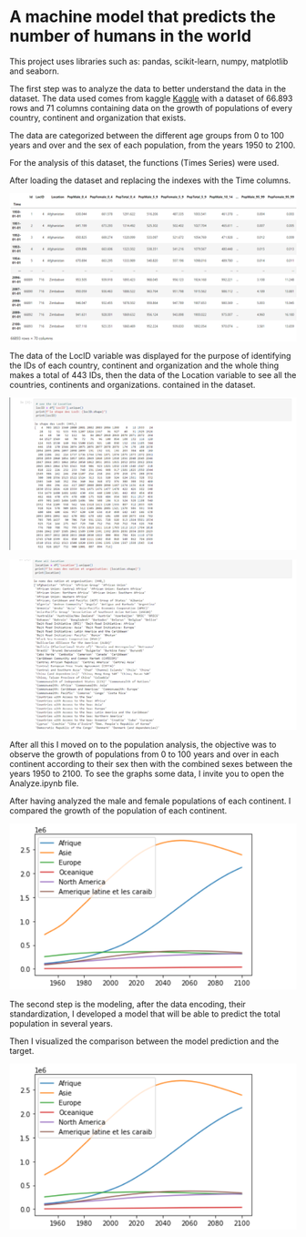 # A machine model that predicts the number of humans in the world
This project uses libraries such as: pandas, scikit-learn, numpy, matplotlib and seaborn.


The first step was to analyze the data to better understand the data in the dataset. The data used comes from kaggle [Kaggle](https://www.kaggle.com/ahmethoso/wpp-population-by-age-and-sex) 
with a dataset of 66.893 rows and 71 columns containing data on the growth of populations of every country, continent and organization that exists. 

The data are categorized between the different age groups from 0 to 100 years and over and the sex of each population, from the years 1950 to 2100.

For the analysis of this dataset, the functions (Times Series) were used.

After loading the dataset and replacing the indexes with the Time columns.

![alt text](https://github.com/Dar-rius/PopulationAnalyze/blob/main/img/popSet.png)

The data of the LocID variable was displayed for the purpose of identifying the IDs of each country, continent and organization and the whole thing makes a total of 443 IDs, then the data of the Location variable to see all the countries, continents and organizations. contained in the dataset.

![alt text](https://github.com/Dar-rius/PopulationAnalyze/blob/main/img/ID.png)

![alt text](https://github.com/Dar-rius/PopulationAnalyze/blob/main/img/names.png)

After all this I moved on to the population analysis, the objective was to observe the growth of populations from 0 to 100 years and over in each continent according to their sex then with the combined sexes between the years 1950 to 2100. To see the graphs some data, I invite you to open the Analyze.ipynb file.

After having analyzed the male and female populations of each continent. I  compared the growth of the population of each continent.

![alt text](https://github.com/Dar-rius/PopulationAnalyze/blob/main/img/popT.png)

The second step is the modeling, after the data encoding, their standardization, I developed a model that will be able to predict the total population in several years.

Then I visualized the comparison between the model prediction and the target.

![alt text](https://github.com/Dar-rius/PopulationAnalyze/blob/main/img/popT.png)

